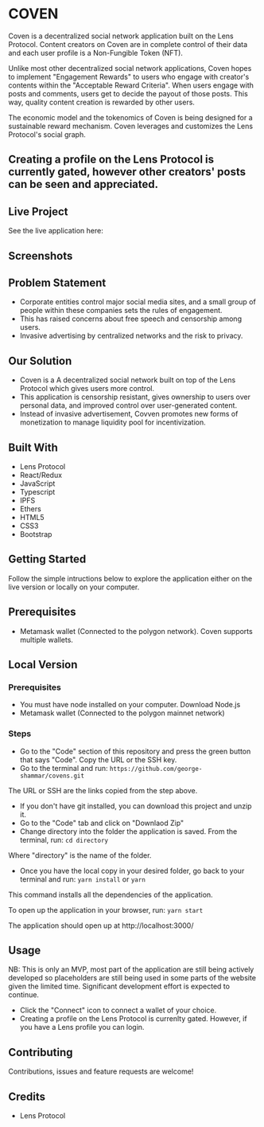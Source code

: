 # COVEN

Coven is a decentralized social network application built on the Lens Protocol. Content creators on Coven are in complete control of their data and each user profile is a Non-Fungible Token (NFT).

Unlike most other decentralized social network applications, Coven hopes to implement "Engagement Rewards" to users who engage with creator's contents within the "Acceptable Reward Criteria". When users engage with posts and comments, users get to decide the payout of those posts. This way, quality content creation is rewarded by other users.

The economic model and the tokenomics of Coven is being designed for a sustainable reward mechanism. Coven leverages and customizes the Lens Protocol's social graph.

## Creating a profile on the Lens Protocol is currently gated, however other creators' posts can be seen and appreciated.

## Live Project

See the live application here:

## Screenshots

## Problem Statement

- Corporate entities control major social media sites, and a small group of people within these companies sets the rules of engagement.
- This has raised concerns about free speech and censorship among users.
- Invasive advertising by centralized networks and the risk to privacy.

## Our Solution

- Coven is a A decentralized social network built on top of the Lens Protocol which gives users more control.
- This application is censorship resistant, gives ownership to users over personal data, and improved control over user-generated content.
- Instead of invasive advertisement, Covven promotes new forms of monetization to manage liquidity pool for incentivization.

## Built With
- Lens Protocol
- React/Redux
- JavaScript
- Typescript
- IPFS
- Ethers
- HTML5
- CSS3
- Bootstrap

## Getting Started

Follow the simple intructions below to explore the application either on the live version or locally on your computer.

## Prerequisites
- Metamask wallet (Connected to the polygon network). Coven supports multiple wallets.

## Local Version

### Prerequisites
- You must have node installed on your computer. Download Node.js
- Metamask wallet (Connected to the polygon mainnet network) 

### Steps
- Go to the "Code" section of this repository and press the green button that says "Code". Copy the URL or the SSH key.
- Go to the terminal and run:
```https://github.com/george-shammar/covens.git```

The URL or SSH are the links copied from the step above.
- If you don't have git installed, you can download this project and unzip it.
- Go to the "Code" tab and click on "Downlaod Zip"
- Change directory into the folder the application is saved. From the terminal, run:
```cd directory```

Where "directory" is the name of the folder.
- Once you have the local copy in your desired folder, go back to your terminal and run:
```yarn install``` 
or 
```yarn```

This command installs all the dependencies of the application.

To open up the application in your browser, run:
```yarn start```

The application should open up at http://localhost:3000/

## Usage
NB: This is only an MVP, most part of the application are still being actively developed so placeholders are still being used in some parts of the website given the limited time. Significant development effort is expected to continue.

- Click the "Connect" icon to connect a wallet of your choice.
- Creating a profile on the Lens Protocol is currenlty gated. However, if you have a Lens profile you can login.

##  Contributing
Contributions, issues and feature requests are welcome!

## Credits
- Lens Protocol

